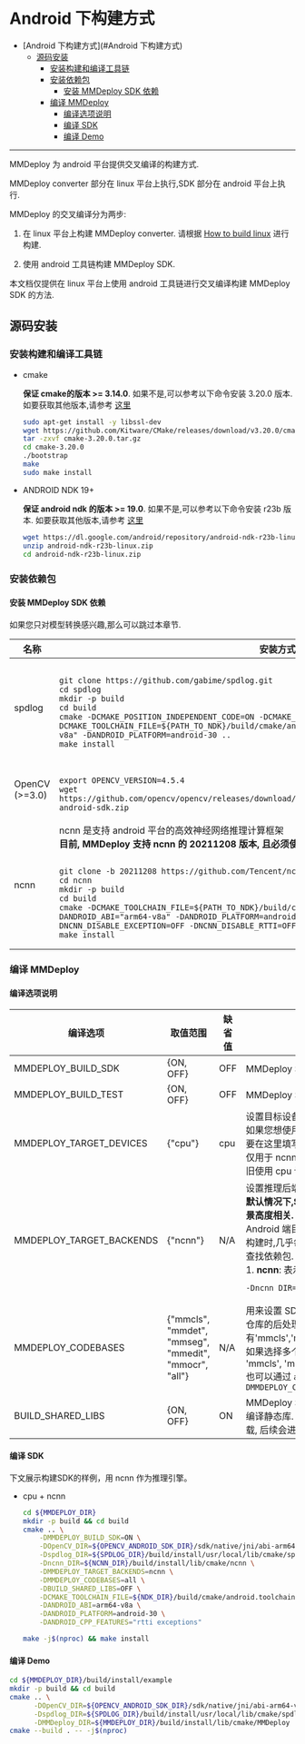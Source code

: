 # Android 下构建方式

- [Android 下构建方式](#Android 下构建方式)
  - [源码安装](#源码安装)
    - [安装构建和编译工具链](#安装构建和编译工具链)
    - [安装依赖包](#安装依赖包)
      - [安装 MMDeploy SDK 依赖](#安装-MMDeploy-SDK-依赖)
    - [编译 MMDeploy](#编译-mmdeploy)
      - [编译选项说明](#编译选项说明)
      - [编译 SDK](#编译-sdk)
      - [编译 Demo](#编译-demo)

---
MMDeploy 为 android 平台提供交叉编译的构建方式.

MMDeploy converter 部分在 linux 平台上执行,SDK 部分在 android 平台上执行.

MMDeploy 的交叉编译分为两步:

1. 在 linux 平台上构建 MMDeploy converter. 请根据 [How to build linux](./linux.md) 进行构建.

2. 使用 android 工具链构建 MMDeploy SDK.

本文档仅提供在 linux 平台上使用 android 工具链进行交叉编译构建 MMDeploy SDK 的方法.

## 源码安装

### 安装构建和编译工具链

- cmake

    **保证 cmake的版本 >= 3.14.0**. 如果不是,可以参考以下命令安装 3.20.0 版本. 如要获取其他版本,请参考 [这里](https://cmake.org/install)

    ```bash
    sudo apt-get install -y libssl-dev
    wget https://github.com/Kitware/CMake/releases/download/v3.20.0/cmake-3.20.0.tar.gz
    tar -zxvf cmake-3.20.0.tar.gz
    cd cmake-3.20.0
    ./bootstrap
    make
    sudo make install
    ```

- ANDROID NDK 19+

    **保证 android ndk 的版本 >= 19.0**. 如果不是,可以参考以下命令安装 r23b 版本. 如要获取其他版本,请参考 [这里](https://developer.android.com/ndk/downloads)

    ```bash
    wget https://dl.google.com/android/repository/android-ndk-r23b-linux.zip
    unzip android-ndk-r23b-linux.zip
    cd android-ndk-r23b-linux.zip
    ```

### 安装依赖包

#### 安装 MMDeploy SDK 依赖

如果您只对模型转换感兴趣,那么可以跳过本章节.
<table>
<thead>
  <tr>
    <th>名称 </th>
    <th>安装方式 </th>
  </tr>
</thead>
<tbody>
  <tr>
    <td>spdlog </td>
    <td>
<pre><code>
git clone https://github.com/gabime/spdlog.git
cd spdlog
mkdir -p build
cd build
cmake -DCMAKE_POSITION_INDEPENDENT_CODE=ON -DCMAKE_INSTALL_PREFIX=${SPDLOG_DIR} -DCMAKE_TOOLCHAIN_FILE=${PATH_TO_NDK}/build/cmake/android.toolchain.cmake -DANDROID_ABI="arm64-v8a" -DANDROID_PLATFORM=android-30 ..
make install
</code></pre>
   </td>
  </tr>
  <tr>
    <td>OpenCV<br>(>=3.0) </td>
    <td>
<pre><code>
export OPENCV_VERSION=4.5.4
wget https://github.com/opencv/opencv/releases/download/${OPENCV_VERSION}/opencv-${OPENCV_VERSION}-android-sdk.zip
</code></pre>
    </td>

  </tr>
  <tr>
    <td>ncnn </td>
    <td>ncnn 是支持 android 平台的高效神经网络推理计算框架</br>
  <b> 目前, MMDeploy 支持 ncnn 的 20211208 版本, 且必须使用<code>git clone</code> 下载源码的方式安装</b><br>
<pre><code>
git clone -b 20211208 https://github.com/Tencent/ncnn.git
cd ncnn
mkdir -p build
cd build
cmake -DCMAKE_TOOLCHAIN_FILE=${PATH_TO_NDK}/build/cmake/android.toolchain.cmake -DANDROID_ABI="arm64-v8a" -DANDROID_PLATFORM=android-30 -DNCNN_VULKAN=ON -DNCNN_DISABLE_EXCEPTION=OFF -DNCNN_DISABLE_RTTI=OFF ..
make install
</code></pre>
   </td>
  </tr>
</tbody>
</table>

### 编译 MMDeploy
#### 编译选项说明
<table>
<thead>
  <tr>
    <th>编译选项</th>
    <th>取值范围</th>
    <th>缺省值</th>
    <th>说明</th>
  </tr>
</thead>
<tbody>
  <tr>
    <td>MMDEPLOY_BUILD_SDK</td>
    <td>{ON, OFF}</td>
    <td>OFF</td>
    <td>MMDeploy SDK 编译开关</td>
  </tr>
  <tr>
    <td>MMDEPLOY_BUILD_TEST</td>
    <td>{ON, OFF}</td>
    <td>OFF</td>
    <td>MMDeploy SDK 的单元测试程序编译开关</td>
  </tr>
  <tr>
    <td>MMDEPLOY_TARGET_DEVICES</td>
    <td>{"cpu"}</td>
    <td>cpu</td>
    <td>设置目标设备. <br>如果您想使用 ncnn 的 vulkan 加速功能, 您仍旧需要在这里填写<code>{"cpu"}</code>参数. 这是因为 vulkan 加速仅用于 ncnn 网络计算内部,推理过程的其他部分仍旧使用 cpu 计算.</td>
  </tr>
  <tr>
    <td>MMDEPLOY_TARGET_BACKENDS</td>
    <td>{"ncnn"}</td>
    <td>N/A</td>
    <td>设置推理后端. <br><b>默认情况下,SDK不设置任何后端, 因为它与应用场景高度相关.</b><br> Android 端目前只支持ncnn一个后端 <br>
    构建时,几乎每个后端,都需传入一些路径变量,用来查找依赖包. <br>
    1. <b>ncnn</b>: 表示 ncnn. 需要设置<code>ncnn_DIR</code>.
<pre><code>-Dncnn_DIR=${NCNN_DIR}</code></pre>
   </td>
  </tr>
  <tr>
    <td>MMDEPLOY_CODEBASES</td>
    <td>{"mmcls", "mmdet", "mmseg", "mmedit", "mmocr", "all"}</td>
    <td>N/A</td>
    <td>用来设置 SDK 后处理组件,加载 OpenMMLab 算法仓库的后处理功能. 已支持的算法仓库有'mmcls','mmdet','mmedit','mmseg'和'mmocr'. 如果选择多个codebase,中间使用分号隔开. 比如, 'mmcls', 'mmdet', 'mmedit', 'mmseg', 'mmocr'. 也可以通过 <code>all</code> 的方式, 加载所有codebase, 即 <code>-DMMDEPLOY_CODEBASES=all.</code></td>
  </tr>
  <tr>
    <td>BUILD_SHARED_LIBS</td>
    <td>{ON, OFF}</td>
    <td>ON</td>
    <td>MMDeploy SDK 的动态库的编译开关.设置 OFF 时, 编译静态库. 目前 android 端 SDK 仅支持静态库加载, 后续会进行对动态库加载的支持.</td>
  </tr>
</tbody>
</table>

#### 编译 SDK

下文展示构建SDK的样例，用 ncnn 作为推理引擎。

- cpu + ncnn
  ```Bash
  cd ${MMDEPLOY_DIR}
  mkdir -p build && cd build
  cmake .. \
      -DMMDEPLOY_BUILD_SDK=ON \
      -DOpenCV_DIR=${OPENCV_ANDROID_SDK_DIR}/sdk/native/jni/abi-arm64-v8a \
      -Dspdlog_DIR=${SPDLOG_DIR}/build/install/usr/local/lib/cmake/spdlog \
      -Dncnn_DIR=${NCNN_DIR}/build/install/lib/cmake/ncnn \
      -DMMDEPLOY_TARGET_BACKENDS=ncnn \
      -DMMDEPLOY_CODEBASES=all \
      -DBUILD_SHARED_LIBS=OFF \
      -DCMAKE_TOOLCHAIN_FILE=${NDK_DIR}/build/cmake/android.toolchain.cmake \
      -DANDROID_ABI=arm64-v8a \
      -DANDROID_PLATFORM=android-30 \
      -DANDROID_CPP_FEATURES="rtti exceptions"

  make -j$(nproc) && make install
  ```

#### 编译 Demo

```Bash
cd ${MMDEPLOY_DIR}/build/install/example
mkdir -p build && cd build
cmake .. \
      -DOpenCV_DIR=${OPENCV_ANDROID_SDK_DIR}/sdk/native/jni/abi-arm64-v8a \
      -Dspdlog_DIR=${SPDLOG_DIR}/build/install/usr/local/lib/cmake/spdlog \
      -DMMDeploy_DIR=${MMDEPLOY_DIR}/build/install/lib/cmake/MMDeploy
cmake --build . -- -j$(nproc)
```
